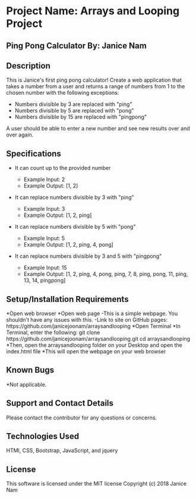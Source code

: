 <h1>Project Name: Arrays and Looping Project</h2>
<h2>Ping Pong Calculator By: Janice Nam</h2>
<h2>Description</h2>
This is Janice's first ping pong calculator!
Create a web application that takes a number from a user and returns a range of numbers from 1 to the chosen number with the following exceptions:
<ul>
<li>Numbers divisible by 3 are replaced with "ping"</li>
<li>Numbers divisible by 5 are replaced with "pong"</li>
<li>Numbers divisible by 15 are replaced with "pingpong"</li>
</ul>
A user should be able to enter a new number and see new results over and over again.

<h2>Specifications</h2>
<ul>
<li>It can count up to the provided number</li>
  <ul>
  <li type="circle">Example Input: 2</li>
  <li type="circle">Example Output: [1, 2]</li>
  </ul>
</ul>

<ul>
<li>It can replace numbers divisible by 3 with "ping"</li>
  <ul>
  <li type="circle">Example Input: 3</li>
  <li type="circle">Example Output: [1, 2, ping]</li>
  </ul>
</ul>

<ul>
<li>It can replace numbers divisible by 5 with "pong"</li>
  <ul>
  <li type="circle">Example Input: 5</li>
  <li type="circle">Example Output: [1, 2, ping, 4, pong]</li>
  </ul>
</ul>

<ul>
<li>It can replace numbers divisible by 3 and 5 with "pingpong"</li>
  <ul>
  <li type="circle">Example Input: 15</li>
  <li type="circle">Example Output: [1, 2, ping, 4, pong, ping, 7, 8, ping, pong, 11, ping, 13, 14, pingpong]</li>
  </ul>
</ul>
<h2>Setup/Installation Requirements</h2>
*Open web browser
*Open web page
-This is a simple webpage. You shouldn't have any issues with this.
-Link to site on GitHub pages: https://github.com/janicejoonam/arraysandlooping
*Open Terminal
*In Terminal, enter the following:
git clone https://github.com/janicejoonam/arraysandlooping.git
cd arraysandlooping
*Then, open the arraysandlooping folder on your Desktop and open the index.html file
*This will open the webpage on your web browser

<h2>Known Bugs</h2>
*Not applicable.

<h2>Support and Contact Details</h2>
Please contact the contributor for any questions or concerns.

<h2>Technologies Used</h2>
HTMl, CSS, Bootstrap, JavaScript, and jquery

<h2>License</h2>
This software is licensed under the MIT license
Copyright (c) 2018 Janice Nam
